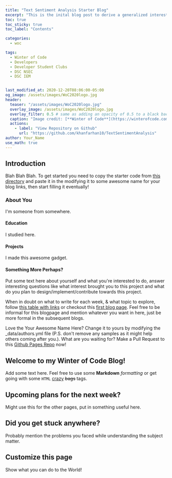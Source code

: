 ```yaml
---
title: "Text Sentiment Analysis Starter Blog"
excerpt: "This is the inital blog post to derive a generalized interest for the project of Text Sentiment Analysis."
toc: true
toc_sticky: true
toc_label: "Contents"

categories:
  - woc

tags:
  - Winter of Code
  - Developers
  - Developer Student Clubs
  - DSC NSEC
  - DSC IEM


last_modified_at: 2020-12-20T08:06:00-05:00
og_image: /assets/images/WoC2020logo.jpg
header:
  teaser: "/assets/images/WoC2020logo.jpg"
  overlay_image: /assets/images/WoC2020logo.jpg
  overlay_filter: 0.5 # same as adding an opacity of 0.5 to a black background
  caption: "Image credit: [**Winter of Code**](https://winterofcode.com/) on [**Instagram**](https://www.instagram.com/winterofcode/)"
  actions:
    - label: "View Repository on Github"
      url: "https://github.com/khanfarhan10/TextSentimentAnalysis"
author: Your_Name
use_math: true
---
```

## Introduction 
Blah Blah Blah. 
To get started you need to copy the starter code from [this directory](https://github.com/khanfarhan10/khanfarhan10.github.io/tree/master/_woc) and paste it in the modifying it to some awesome name for your blog links, then start filling it eventually!
### About You
I'm someone from somewhere.
#### Education
I studied here.
#### Projects
I made this awesome gadget.
#### Something More Perhaps?
Put some text here about yourself and what you're interested to do, answer interesting questions like what interest brought you to this project and what do you plan to design/implement/contribute towards this project. 

When in doubt on what to write for each week, & what topic to explore, follow [this table with links](https://github.com/khanfarhan10/TextSentimentAnalysis/blob/main/GSoc2020%20Sample.md#timeline) or checkout this [first blog page](https://blogs.python-gsoc.org/en/nibba2018s-blog/weekly-check-in-1-5/). Feel free to be informal for this blogpage and mention whatever you want in here, just be more formal in the subsequent blogs.

Love the Your Awesome Name Here? Change it to yours by modifying the _data/authors.yml file (P.S. don't remove any samples as it might help others coming after you.). What are you waiting for? Make a Pull Request to this [Github Pages Repo](https://github.com/khanfarhan10/khanfarhan10.github.io) now!

## Welcome to my Winter of Code Blog!

Add some text here. Feel free to use some **Markdown** _formatting_ or get going with some <code>HTML</code> <u>crazy</u> <strike>bags</strike> tags.

## Upcoming plans for the next week?
Might use this for the other pages, put in something useful here.
## Did you get stuck anywhere?
Probably mention the problems you faced while understanding the subject matter.
## Customize this page
Show what you can do to the World!